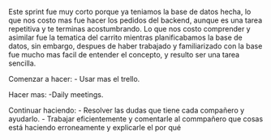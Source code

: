 Este sprint fue muy corto porque ya teniamos la base de datos hecha, lo que nos costo mas fue hacer los pedidos del backend, aunque es una tarea repetitiva y te terminas acostumbrando. 
Lo que nos costo comprender y asimilar fue la tematica del carrito mientras planificabamos la base de datos, sin embargo, despues de haber trabajado y familiarizado con la base fue mucho mas facil de entender el concepto, 
y resulto ser una tarea sencilla.

Comenzar a hacer: 
    - Usar mas el trello.

Hacer mas: 
    -Daily meetings. 

Continuar haciendo:
    - Resolver las dudas que tiene cada compañero y ayudarlo. 
    - Trabajar eficientemente y comentarle al commpañero que cosas está haciendo erroneamente y explicarle el por qué


 
